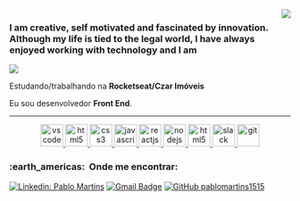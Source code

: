 <img align='right' src="https://github-readme-stats.vercel.app/api?username=pablomartins1515&show_icons=true&title_color=FFFFFF&text_color=FFFFFF&icon_color=FFFFFF&bg_color=4B0082&cache_seconds=2300">

### I am creative, self motivated and fascinated by innovation. Although my life is tied to the legal world, I have always enjoyed working with technology and I am

<img src="https://img.shields.io/static/v1?label=Overview&message=PABLO MARTINS&color=4B0082&style=for-the-badge&logo=GitHub">

<p>

Estudando/trabalhando na **Rocketseat/Czar Imóveis**<br/>

Eu sou desenvolvedor **Front End**.
</p>
<hr>


<p align="center">
   <a href="https://code.visualstudio.com/">
      <img src="https://cdn.jsdelivr.net/gh/devicons/devicon/icons/vscode/vscode-original.svg" alt="vscode" width="40" height="40"/>
   </a>
   <a href="https://developer.mozilla.org/pt-BR/docs/Web/HTML">
      <img src="https://cdn.jsdelivr.net/gh/devicons/devicon/icons/html5/html5-plain.svg" alt="html5" width="40" height="40"/>
   </a>
   <a href="https://developer.mozilla.org/pt-BR/docs/Web/CSS">
      <img src="https://cdn.jsdelivr.net/gh/devicons/devicon/icons/css3/css3-plain.svg" alt="css3" width="40" height="40"/>
   </a>
   <a href="https://developer.mozilla.org/en-US/docs/Web/JavaScript">
      <img src="https://cdn.jsdelivr.net/gh/devicons/devicon/icons/javascript/javascript-original.svg" alt="javascript" width="40" height="40"/>
   </a>
   <a href="https://reactjs.org/">
      <img src="https://camo.githubusercontent.com/48d099290b4cb2d7937bcd96e8497cf1845b54a810a6432c70cf944b60b40c77/68747470733a2f2f7261776769742e636f6d2f676f72616e67616a69632f72656163742d69636f6e732f6d61737465722f72656163742d69636f6e732e737667" alt="reactjs" width="40" height="40"/>
   </a>
   <a href="https://nodejs.org">
      <img src="https://cdn.jsdelivr.net/gh/devicons/devicon/icons/nodejs/nodejs-original.svg" alt="nodejs" width="40" height="40"/>
   </a>
   <a href="https://www.electronjs.org/">
      <img src="https://cdn.jsdelivr.net/gh/devicons/devicon/icons/electron/electron-original.svg" alt="html5" width="40" height="40"/>
   </a>
   <a href="https://www.slack.com">
      <img src="https://cdn.jsdelivr.net/gh/devicons/devicon/icons/slack/slack-original.svg" alt="slack" width="40" height="40"/>
   </a>
   <a href="https://git-scm.com/">
      <img src="https://cdn.jsdelivr.net/gh/devicons/devicon/icons/git/git-original.svg" alt="git" width="40" height="40"/>
   </a>
</p>


<h3> :earth_americas: &nbsp;Onde me encontrar: </h3> 

[![Linkedin: Pablo Martins](https://img.shields.io/badge/-PABLOMARTINS1515-blue?style=flat-square&logo=Linkedin&logoColor=white&link=https://www.linkedin.com/in/pablomartins1515/)](https://www.linkedin.com/in/pablomartins1515/)
[![Gmail Badge](https://img.shields.io/badge/-pablomartins1515@email.com-006bed?style=flat-square&logo=Gmail&logoColor=white&link=mailto:pablomartins1515@gmail.com)](mailto:pablomartins1515@gmail.com)
[![GitHub pablomartins1515]( https://img.shields.io/github/followers/VanessaSwerts?label=follow&style=social)](https://github.com/pablomartins1515)
